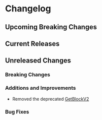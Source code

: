 # Changelog

## Upcoming Breaking Changes

## Current Releases

## Unreleased Changes

### Breaking Changes

### Additions and Improvements
- Removed the deprecated [GetBlockV2](https://ethereum.github.io/beacon-APIs/?urls.primaryName=dev#/Validator/produceBlockV2)

### Bug Fixes
